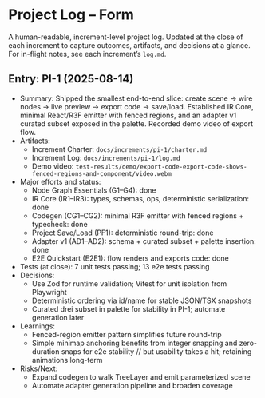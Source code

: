 # Project Log – Form

A human-readable, increment-level project log. Updated at the close of each increment to capture outcomes, artifacts, and decisions at a glance. For in-flight notes, see each increment’s `log.md`.

## Entry: PI-1 (2025-08-14)

- Summary: Shipped the smallest end-to-end slice: create scene → wire nodes → live preview → export code → save/load. Established IR Core, minimal React/R3F emitter with fenced regions, and an adapter v1 curated subset exposed in the palette. Recorded demo video of export flow.
- Artifacts:
  - Increment Charter: `docs/increments/pi-1/charter.md`
  - Increment Log: `docs/increments/pi-1/log.md`
  - Demo video: `test-results/demo/export-code-export-code-shows-fenced-regions-and-component/video.webm`
- Major efforts and status:
  - Node Graph Essentials (G1–G4): done
  - IR Core (IR1–IR3): types, schemas, ops, deterministic serialization: done
  - Codegen (CG1–CG2): minimal R3F emitter with fenced regions + typecheck: done
  - Project Save/Load (PF1): deterministic round-trip: done
  - Adapter v1 (AD1–AD2): schema + curated subset + palette insertion: done
  - E2E Quickstart (E2E1): flow renders and exports code: done
- Tests (at close): 7 unit tests passing; 13 e2e tests passing
- Decisions:
  - Use Zod for runtime validation; Vitest for unit isolation from Playwright
  - Deterministic ordering via id/name for stable JSON/TSX snapshots
  - Curated drei subset in palette for stability in PI-1; automate generation later
- Learnings:
  - Fenced-region emitter pattern simplifies future round-trip
  - Simple minimap anchoring benefits from integer snapping and zero-duration snaps for e2e stability // but usability takes a hit; retaining animations long-term
- Risks/Next:
  - Expand codegen to walk TreeLayer and emit parameterized scene
  - Automate adapter generation pipeline and broaden coverage
